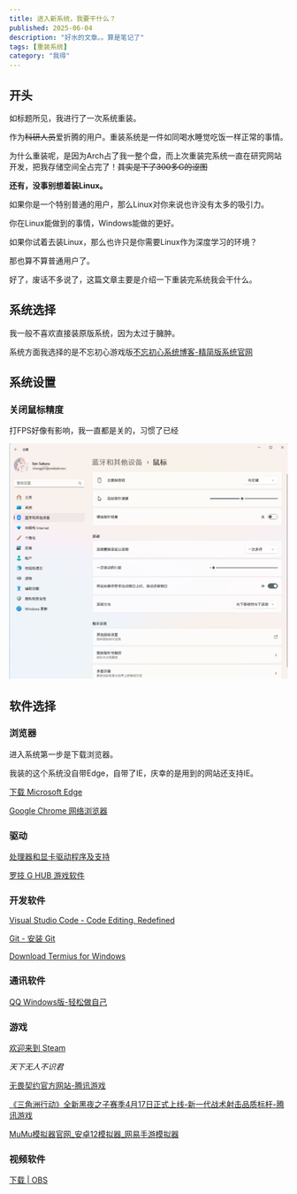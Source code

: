 ```yaml
---
title: 进入新系统，我要干什么？
published: 2025-06-04
description: "好水的文章。。算是笔记了"
tags: [重装系统]
category: "我得"
---
```

## 开头

如标题所见，我进行了一次系统重装。

作为~~科研人员~~爱折腾的用户。重装系统是一件如同喝水睡觉吃饭一样正常的事情。

为什么重装呢，是因为Arch占了我一整个盘，而上次重装完系统一直在研究网站开发，把我存储空间全占完了！~~其实是下了300多G的涩图~~

**还有，没事别想着装Linux。**

如果你是一个特别普通的用户，那么Linux对你来说也许没有太多的吸引力。

你在Linux能做到的事情，Windows能做的更好。

如果你试着去装Linux，那么也许只是你需要Linux作为深度学习的环境？

那也算不算普通用户了。


好了，废话不多说了，这篇文章主要是介绍一下重装完系统我会干什么。


## 系统选择

我一般不喜欢直接装原版系统，因为太过于臃肿。

系统方面我选择的是不忘初心游戏版[不忘初心系统博客-精简版系统官网](https://www.pc528.net/)

## 系统设置

### 关闭鼠标精度

打FPS好像有影响，我一直都是关的，习惯了已经

![](index.png)

## 软件选择

### 浏览器

进入系统第一步是下载浏览器。

我装的这个系统没自带Edge，自带了IE，庆幸的是用到的网站还支持IE。

[下载 Microsoft Edge](https://www.microsoft.com/zh-cn/edge/download)

[Google Chrome 网络浏览器](https://www.google.cn/intl/zh-CN/chrome)

### 驱动

[处理器和显卡驱动程序及支持](https://www.amd.com/zh-cn/support/download/drivers.html)

[罗技 G HUB 游戏软件](https://www.logitechg.com/zh-cn/innovation/g-hub.html)


### 开发软件

[Visual Studio Code - Code Editing. Redefined](https://code.visualstudio.com/)

[Git - 安装 Git](https://git-scm.com/book/zh/v2/%E8%B5%B7%E6%AD%A5-%E5%AE%89%E8%A3%85-Git)

[Download Termius for Windows](https://termius.com/download)

### 通讯软件

[QQ Windows版-轻松做自己](https://im.qq.com/pcqq/index.shtml)


### 游戏

[欢迎来到 Steam](https://store.steampowered.com/)

*天下无人不识君*

[无畏契约官方网站-腾讯游戏](https://val.qq.com/)

[《三角洲行动》全新黑夜之子赛季4月17日正式上线-新一代战术射击品质标杆-腾讯游戏](https://df.qq.com/main.shtml)

[MuMu模拟器官网\_安卓12模拟器\_网易手游模拟器](https://mumu.163.com/)

### 视频软件

[下载 \| OBS](https://obsproject.com/zh-cn/download)

